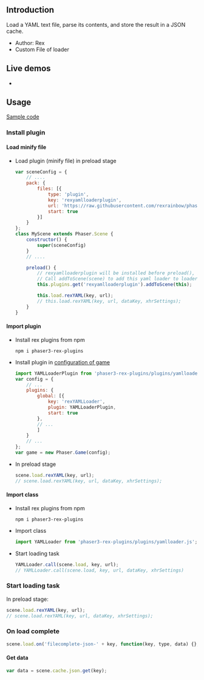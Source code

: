 ## Introduction

Load a YAML text file, parse its contents, and store the result in a JSON cache.

- Author: Rex
- Custom File of loader

## Live demos

- []()

## Usage

[Sample code](https://github.com/rexrainbow/phaser3-rex-notes/tree/master/examples/yamlloader)

### Install plugin

#### Load minify file

- Load plugin (minify file) in preload stage
    ```javascript
    var sceneConfig = {
        // ....
        pack: {
            files: [{
                type: 'plugin',
                key: 'rexyamlloaderplugin',
                url: 'https://raw.githubusercontent.com/rexrainbow/phaser3-rex-notes/master/dist/    rexyamlloaderplugin.min.js',
                start: true
            }]
        }
    };
    class MyScene extends Phaser.Scene {
        constructor() {
            super(sceneConfig)
        }
        // ....

        preload() {
            // rexyamlloaderplugin will be installed before preload(), but not added to loader yet
            // Call addToScene(scene) to add this yaml loader to loader of this scene
            this.plugins.get('rexyamlloaderplugin').addToScene(this);

            this.load.rexYAML(key, url);
            // this.load.rexYAML(key, url, dataKey, xhrSettings);
        }
    }
    ```

#### Import plugin

- Install rex plugins from npm
    ```
    npm i phaser3-rex-plugins
    ```
- Install plugin in [configuration of game](game.md#configuration)
    ```javascript
    import YAMLLoaderPlugin from 'phaser3-rex-plugins/plugins/yamlloader-plugin.js';
    var config = {
        // ...
        plugins: {
            global: [{
                key: 'rexYAMLLoader',
                plugin: YAMLLoaderPlugin,
                start: true
            },
            // ...
            ]
        }
        // ...
    };
    var game = new Phaser.Game(config);
    ```
- In preload stage
    ```javascript
    scene.load.rexYAML(key, url);
    // scene.load.rexYAML(key, url, dataKey, xhrSettings);
    ```

#### Import class

- Install rex plugins from npm
    ```
    npm i phaser3-rex-plugins
    ```
- Import class
    ```javascript
    import YAMLLoader from 'phaser3-rex-plugins/plugins/yamlloader.js';
    ```
- Start loading task
    ```javascript
    YAMLLoader.call(scene.load, key, url);
    // YAMLLoader.call(scene.load, key, url, dataKey, xhrSettings)
    ```

### Start loading task

In preload stage:

```javascript
scene.load.rexYAML(key, url);
// scene.load.rexYAML(key, url, dataKey, xhrSettings);
```

### On load complete

```javascript
scene.load.on('filecomplete-json-' + key, function(key, type, data) {}, scope);
```

#### Get data

```javascript
var data = scene.cache.json.get(key);
```